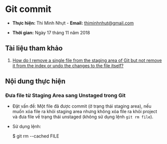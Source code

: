 # Git commit

* **Thực hiện:** Thi Minh Nhựt - **Email:** thiminhnhut@gmail.com

* **Thời gian:** Ngày 17 tháng 11 năm 2018

## Tài liệu tham khảo

1. [How do I remove a single file from the staging area of Git but not remove it from the index or undo the changes to the file itself?](https://stackoverflow.com/questions/1505948/how-do-i-remove-a-single-file-from-the-staging-area-of-git-but-not-remove-it-fro)

## Nội dung thực hiện

### Đưa file từ Staging Area sang Unstaged trong Git

* Đặt vấn đề: Một file đã được commit (ở trạng thái staging area), nếu muốn xóa file ra khỏi staging area nhưng không xóa file ra khỏi project và đưa file về trạng thái unstaged (không sử dụng lệnh `git rm file`).

* Sử dụng lệnh:

    $ git rm --cached FILE
